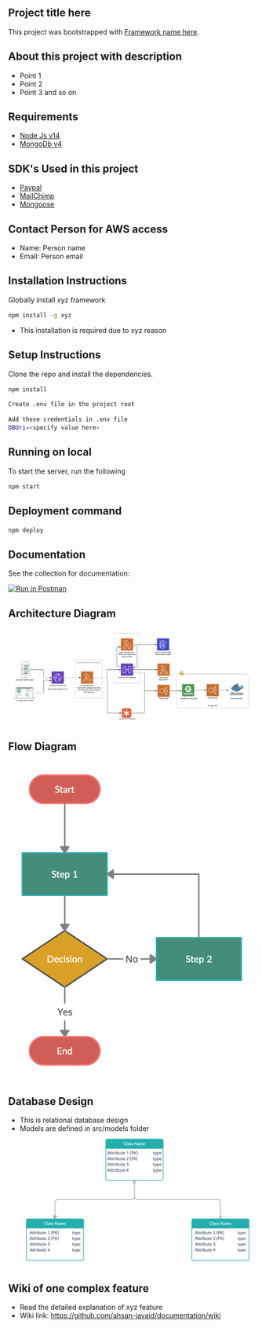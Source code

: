 ## Project title here
This project was bootstrapped with [Framework name here](https://github.com).

## About this project with description
- Point 1
- Point 2
- Point 3 and so on

## Requirements

* [Node Js v14](https://nodejs.org/en/download)
* [MongoDb v4](https://www.mongodb.com/try/download/community)


## SDK's Used in this project
* [Paypal](https://github.com/paypal?language=javascript)
* [MailChimp](https://github.com/mailchimp/mailchimp-transactional-node)
* [Mongoose](https://mongoosejs.com)

## Contact Person for AWS access
- Name: Person name
- Email: Person email

## Installation Instructions

Globally install xyz framework 
```bash
npm install -g xyz
```

- This installation is required due to xyz reason
## Setup Instructions
Clone the repo and install the dependencies.
```bash
npm install
```
```bash
Create .env file in the project root
```
```bash
Add these credentials in .env file
DBUri=<specify value here>

```

## Running on local

To start the server, run the following

```bash
npm start
```

## Deployment command

```bash
npm deploy
```

## Documentation
See the collection for documentation:

[![Run in Postman](https://run.pstmn.io/button.svg)](https://www.getpostman.com/collections/id)


## Architecture Diagram
![Screenshot](docs/Architecure.png)

## Flow Diagram
![Screenshot](docs/Flow-Diagram.png)

## Database Design
-  This is relational database design 
- Models are defined in src/models folder
![Screenshot](docs/Database-Diagram.png)

## Wiki of one complex feature
- Read the detailed explanation of xyz feature 
- Wiki link: https://github.com/ahsan-javaid/documentation/wiki
